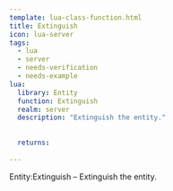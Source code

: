```yaml
---
template: lua-class-function.html
title: Extinguish
icon: lua-server
tags:
  - lua
  - server
  - needs-verification
  - needs-example
lua:
  library: Entity
  function: Extinguish
  realm: server
  description: "Extinguish the entity."
  
  
  returns:
    
---
```


<div class="lua__search__keywords">
Entity:Extinguish &#x2013; Extinguish the entity.
</div>
